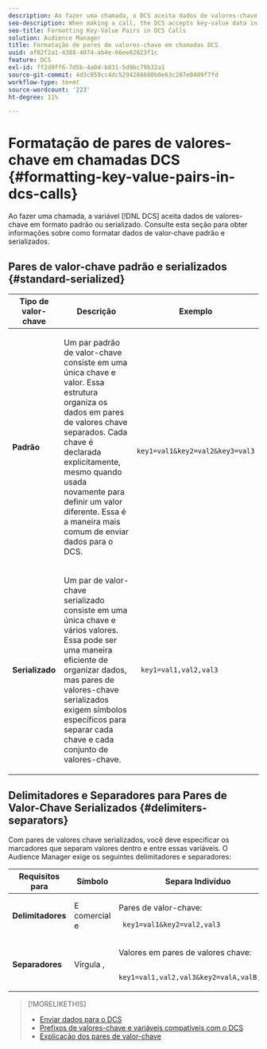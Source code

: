 ```yaml
---
description: Ao fazer uma chamada, o DCS aceita dados de valores-chave em formato padrão ou serializado. Consulte esta seção para obter informações sobre como formatar dados de valor-chave padrão e serializados.
seo-description: When making a call, the DCS accepts key-value data in standard or serialized format. Review this section for information about how to format standard and serialized key-value data.
seo-title: Formatting Key-Value Pairs in DCS Calls
solution: Audience Manager
title: Formatação de pares de valores-chave em chamadas DCS
uuid: af02f2a1-4388-4074-ab4e-66ee82023f1c
feature: DCS
exl-id: ff2d9ff6-7d5b-4a0d-b831-5d9bc79b32a1
source-git-commit: 4d3c859cc4dc5294286680b0e63c287e0409f7fd
workflow-type: tm+mt
source-wordcount: '223'
ht-degree: 11%

---
```


# Formatação de pares de valores-chave em chamadas DCS {#formatting-key-value-pairs-in-dcs-calls}

Ao fazer uma chamada, a variável [!DNL DCS] aceita dados de valores-chave em formato padrão ou serializado. Consulte esta seção para obter informações sobre como formatar dados de valor-chave padrão e serializados.

## Pares de valor-chave padrão e serializados {#standard-serialized}

<table id="table_A220F9B359F34C6EA7B83618FC22EE3A"> 
 <thead> 
  <tr> 
   <th colname="col1" class="entry"> Tipo de valor-chave </th> 
   <th colname="col2" class="entry"> Descrição </th> 
   <th colname="col3" class="entry"> Exemplo </th> 
  </tr> 
 </thead>
 <tbody> 
  <tr> 
   <td colname="col1"> <b>Padrão</b> </td> 
   <td colname="col2"> <p>Um par padrão de valor-chave consiste em uma única chave e valor. Essa estrutura organiza os dados em pares de valores chave separados. Cada chave é declarada explicitamente, mesmo quando usada novamente para definir um valor diferente. Essa é a maneira mais comum de enviar dados para o DCS. </p> </td>
   <td colname="col3"> <code> key1=val1&amp;key2=val2&amp;key3=val3</code> </td>
  </tr>
  <tr> 
   <td colname="col1"> <b>Serializado</b> </td> 
   <td colname="col2"> <p>Um par de valor-chave serializado consiste em uma única chave e vários valores. Essa pode ser uma maneira eficiente de organizar dados, mas pares de valores-chave serializados exigem símbolos específicos para separar cada chave e cada conjunto de valores-chave. </p> </td> 
   <td colname="col3"> <code> key1=val1,val2,val3</code> </td> 
  </tr>
 </tbody>
</table>

## Delimitadores e Separadores para Pares de Valor-Chave Serializados {#delimiters-separators}

Com pares de valores chave serializados, você deve especificar os marcadores que separam valores dentro e entre essas variáveis. O Audience Manager exige os seguintes delimitadores e separadores:

<table id="table_8FD4E6B9506943AEA619D4089913ECBC"> 
 <thead> 
  <tr> 
   <th colname="col1" class="entry"> Requisitos para </th> 
   <th colname="col2" class="entry"> Símbolo </th> 
   <th colname="col3" class="entry"> Separa Indivíduo </th> 
  </tr>
 </thead>
 <tbody> 
  <tr> 
   <td colname="col1"><b>Delimitadores</b> </td> 
   <td colname="col2"> E comercial e </td> 
   <td colname="col3"> <p>Pares de valor-chave: </p> <p><code> key1=val1&amp;key2=val2,val3</code> </p> </td> 
  </tr> 
  <tr> 
   <td colname="col1"><b>Separadores</b> </td> 
   <td colname="col2"> Vírgula , </td> 
   <td colname="col3"> <p>Valores em pares de valores chave: </p> <p><code> key1=val1,val2,val3&amp;key2=valA,valB,valC</code> </p> </td> 
  </tr> 
 </tbody> 
</table>

>[!MORELIKETHIS]
>
>* [Enviar dados para o DCS](../../../api/dcs-intro/dcs-event-calls/dcs-url-send.md)
>* [Prefixos de valores-chave e variáveis compatíveis com o DCS](../../../api/dcs-intro/dcs-api-reference/dcs-keys.md)
>* [Explicação dos pares de valor-chave](../../../reference/key-value-pairs-explained.md)

